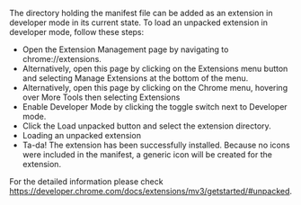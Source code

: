The directory holding the manifest file can be added as an extension in developer mode in its current state. To load an unpacked extension in developer mode, follow these steps:
- Open the Extension Management page by navigating to chrome://extensions.
- Alternatively, open this page by clicking on the Extensions menu button and selecting Manage Extensions at the bottom of the menu.
- Alternatively, open this page by clicking on the Chrome menu, hovering over More Tools then selecting Extensions
- Enable Developer Mode by clicking the toggle switch next to Developer mode.
- Click the Load unpacked button and select the extension directory.
- Loading an unpacked extension
- Ta-da! The extension has been successfully installed. Because no icons were included in the manifest, a generic icon will be created for the extension.

For the detailed information please check https://developer.chrome.com/docs/extensions/mv3/getstarted/#unpacked.
